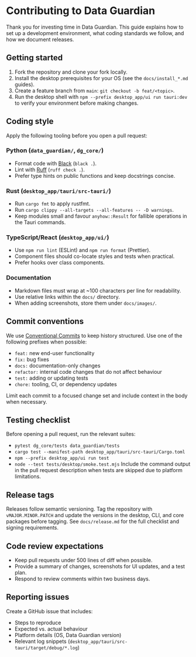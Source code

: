 # Contributing to Data Guardian

Thank you for investing time in Data Guardian. This guide explains how to set up a development
environment, what coding standards we follow, and how we document releases.

## Getting started
1. Fork the repository and clone your fork locally.
2. Install the desktop prerequisites for your OS (see the `docs/install_*.md` guides).
3. Create a feature branch from `main`: `git checkout -b feat/<topic>`.
4. Run the desktop shell with `npm --prefix desktop_app/ui run tauri:dev` to verify your
   environment before making changes.

## Coding style
Apply the following tooling before you open a pull request:

### Python (`data_guardian/`, `dg_core/`)
- Format code with [Black](https://black.readthedocs.io/en/stable/) (`black .`).
- Lint with [Ruff](https://docs.astral.sh/ruff/) (`ruff check .`).
- Prefer type hints on public functions and keep docstrings concise.

### Rust (`desktop_app/tauri/src-tauri/`)
- Run `cargo fmt` to apply rustfmt.
- Run `cargo clippy --all-targets --all-features -- -D warnings`.
- Keep modules small and favour `anyhow::Result` for fallible operations in the Tauri commands.

### TypeScript/React (`desktop_app/ui/`)
- Use `npm run lint` (ESLint) and `npm run format` (Prettier).
- Component files should co-locate styles and tests when practical.
- Prefer hooks over class components.

### Documentation
- Markdown files must wrap at ~100 characters per line for readability.
- Use relative links within the `docs/` directory.
- When adding screenshots, store them under `docs/images/`.

## Commit conventions
We use [Conventional Commits](https://www.conventionalcommits.org/) to keep history structured. Use
one of the following prefixes when possible:
- `feat:` new end-user functionality
- `fix:` bug fixes
- `docs:` documentation-only changes
- `refactor:` internal code changes that do not affect behaviour
- `test:` adding or updating tests
- `chore:` tooling, CI, or dependency updates

Limit each commit to a focused change set and include context in the body when necessary.

## Testing checklist
Before opening a pull request, run the relevant suites:
- `pytest dg_core/tests data_guardian/tests`
- `cargo test --manifest-path desktop_app/tauri/src-tauri/Cargo.toml`
- `npm --prefix desktop_app/ui run test`
- `node --test tests/desktop/smoke.test.mjs`
Include the command output in the pull request description when tests are skipped due to platform
limitations.

## Release tags
Releases follow semantic versioning. Tag the repository with `vMAJOR.MINOR.PATCH` and update the
versions in the desktop, CLI, and core packages before tagging. See `docs/release.md` for the full
checklist and signing requirements.

## Code review expectations
- Keep pull requests under 500 lines of diff when possible.
- Provide a summary of changes, screenshots for UI updates, and a test plan.
- Respond to review comments within two business days.

## Reporting issues
Create a GitHub issue that includes:
- Steps to reproduce
- Expected vs. actual behaviour
- Platform details (OS, Data Guardian version)
- Relevant log snippets (`desktop_app/tauri/src-tauri/target/debug/*.log`)
